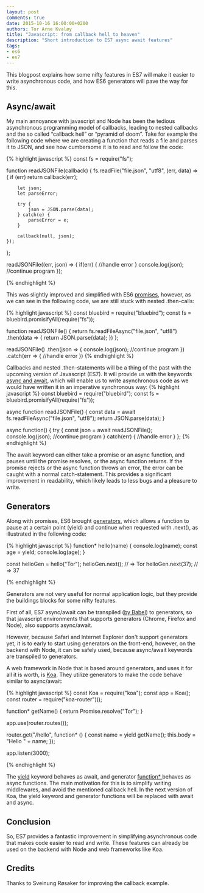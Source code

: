 ```yaml
---
layout: post
comments: true
date: 2015-10-16 16:00:00+0200
authors: Tor Arne Kvaløy
title: "Javascript: from callback hell to heaven"
description: "Short introduction to ES7 async await features"
tags:
- es6
- es7
---
```


This blogpost explains how some nifty features in ES7 will make it easier to write asynchronous code, and how ES6 generators will pave the way for this.

## Async/await

My main annoyance with javascript and Node has been the tedious asynchronous programming model of callbacks, leading to nested callbacks and the so called “callback hell” or “pyramid of doom”. Take for example the following code where we are creating a function that reads a file and parses it to JSON, and see how cumbersome it is to read and follow the code:

{% highlight javascript %}
const fs = require("fs");

function readJSONFile(callback) {
    fs.readFile("file.json", "utf8", (err, data) => {
        if (err) return callback(err);
        
        let json;
        let parseError;
        
        try {
            json = JSON.parse(data);
        } catch(e) {
            parseError = e;
        }
        
        callback(null, json);
    });
};

readJSONFile((err, json) => {
    if(err) {
        //handle error
    }
    console.log(json);
    //continue program
});

{% endhighlight %}

This was slightly improved and simplified with ES6 [promises](https://developer.mozilla.org/en-US/docs/Web/JavaScript/Reference/Global_Objects/Promise), however, as we can see in the following code, we are still stuck with nested .then-calls:

{% highlight javascript %}
const bluebird = require("bluebird");
const fs = bluebird.promisifyAll(require("fs"));

function readJSONFile() {
    return fs.readFileAsync("file.json", "utf8")
        .then(data => {
            return JSON.parse(data);
        })
};

readJSONFile()
    .then(json => {
        console.log(json);
        //continue program
    })
    .catch(err => {
        //handle error
    })
{% endhighlight %}

Callbacks and nested .then-statements will be a thing of the past with the upcoming version of Javascript (ES7). It will provide us with the keywords [async and await](https://tc39.github.io/ecmascript-asyncawait/), which will enable us to write asynchronous code as we would have written it in an imperative synchronous way:
{% highlight javascript %}
const bluebird = require("bluebird");
const fs = bluebird.promisifyAll(require("fs"));

async function readJSONFile() {
    const data = await fs.readFileAsync("file.json", "utf8");
    return JSON.parse(data);
}

async function() {
    try {
        const json = await readJSONFile();
        console.log(json);
        //continue program
    } catch(err) {
        //handle error
    }
};
{% endhighlight %}

The await keyword can either take a promise or an async function, and pauses until the promise resolves, or the async function returns.  If the promise rejects or the async function throws an error, the error can be caught with a normal catch-statement.  This provides a significant improvement in readability, which likely leads to less bugs and a pleasure to write.


## Generators

Along with promises, ES6 brought [generators](https://developer.mozilla.org/en-US/docs/Web/JavaScript/Guide/Iterators_and_Generators), which allows a function to pause at a certain point (yield) and continue when requested with .next(), as illustrated in the following code:

{% highlight javascript %}
function* hello(name) {
    console.log(name);
    const age = yield;
    console.log(age);
}

const helloGen = hello("Tor");
helloGen.next(); // => Tor
helloGen.next(37); // => 37

{% endhighlight %}


Generators are not very useful for normal application logic, but they provide the buildings blocks for some nifty features.

First of all, ES7 async/await can be transpiled ([by Babel](https://babeljs.io)) to generators, so that javascript environments that supports generators (Chrome, Firefox and Node), also supports async/await.

However, because Safari and Internet Explorer don't support generators yet, it is to early to start using generators on the front-end, however, on the backend with Node, it can be safely used, because async/await keywords are transpiled to generators.

A web framework in Node that is based around generators, and uses it for all it is worth, is [Koa](http://koajs.com). They utilize generators to make the code behave similar to async/await:

{% highlight javascript %}
const Koa = require("koa");
const app = Koa();
const router = require("koa-router")();

function* getName() {
    return Promise.resolve("Tor");
}

app.use(router.routes());

router.get("/hello", function* () {
    const name = yield getName();
    this.body = "Hello " + name;
});

app.listen(3000);

{% endhighlight %}

The [yield](https://developer.mozilla.org/en-US/docs/Web/JavaScript/Reference/Operators/yield) keyword behaves as await, and generator [function* ](https://developer.mozilla.org/en-US/docs/Web/JavaScript/Reference/Statements/function*) behaves as async functions. The main motivation for this is to simplify writing middlewares, and avoid the mentioned callback hell. In the next version of Koa, the yield keyword and generator functions will be replaced with await and async.

## Conclusion
So, ES7 provides a fantastic improvement in simplifying asynchronous code that makes code easier to read and write. These features can already be used on the backend with Node and web frameworks like Koa.

## Credits
Thanks to Sveinung Røsaker for improving the callback example.
